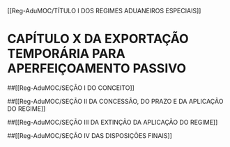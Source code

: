 [[Reg-AduMOC/TÍTULO I DOS REGIMES ADUANEIROS ESPECIAIS]]

# CAPÍTULO X DA EXPORTAÇÃO TEMPORÁRIA PARA APERFEIÇOAMENTO PASSIVO
##[[Reg-AduMOC/SEÇÃO I DO CONCEITO]]

##[[Reg-AduMOC/SEÇÃO II DA CONCESSÃO, DO PRAZO E DA APLICAÇÃO DO REGIME]]

##[[Reg-AduMOC/SEÇÃO III DA EXTINÇÃO DA APLICAÇÃO DO REGIME]]

##[[Reg-AduMOC/SEÇÃO IV DAS DISPOSIÇÕES FINAIS]]